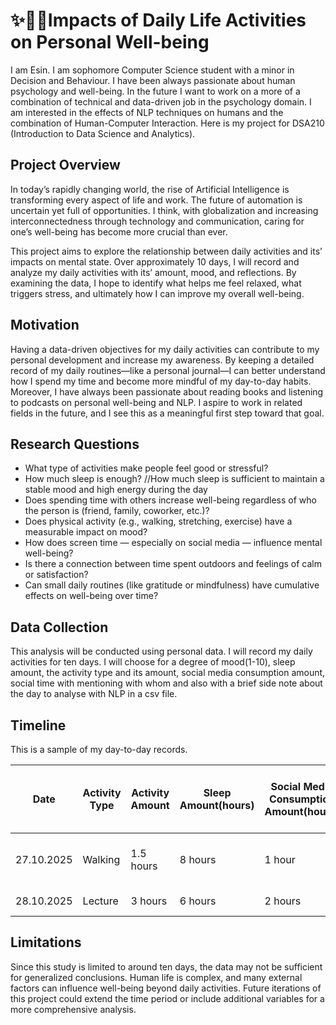 # ✨🎇💫Impacts of Daily Life Activities on Personal Well-being
I am Esin. I am sophomore Computer Science student with a minor in Decision and Behaviour. I have been always passionate about human psychology and well-being. In the future I want to work on a more of a combination of technical and data-driven job in the psychology domain. I am interested in the effects of NLP techniques on humans and the combination of Human-Computer Interaction.
Here is my project for DSA210 (Introduction to Data Science and Analytics).

## Project Overview

In today’s rapidly changing world, the rise of Artificial Intelligence is transforming every aspect of life and work. The future of automation is uncertain yet full of opportunities. I think, with globalization and increasing interconnectedness through technology and communication, caring for one’s well-being has become more crucial than ever.

This project aims to explore the relationship between daily activities and its’ impacts on mental state. Over approximately 10 days, I will record and analyze my daily activities with its’ amount, mood, and reflections. By examining the data, I hope to identify what helps me feel relaxed, what triggers stress, and ultimately how I can improve my overall well-being.

## Motivation

Having a data-driven objectives for my daily activities can contribute to my personal development and increase my awareness. By keeping a detailed record of my daily routines—like a personal journal—I can better understand how I spend my time and become more mindful of my day-to-day habits. Moreover, I have always been passionate about reading books and listening to podcasts on personal well-being and NLP. I aspire to work in related fields in the future, and I see this as a meaningful first step toward that goal.

## Research Questions

- What type of activities make people feel good or stressful?
- How much sleep is enough? //How much sleep is sufficient to maintain a stable mood and high energy during the day
- Does spending time with others increase well-being regardless of who the person is (friend, family, coworker, etc.)?
- Does physical activity (e.g., walking, stretching, exercise) have a measurable impact on mood?
- How does screen time — especially on social media — influence mental well-being?
- Is there a connection between time spent outdoors and feelings of calm or satisfaction?
- Can small daily routines (like gratitude or mindfulness) have cumulative effects on well-being over time?

## Data Collection

This analysis will be conducted using personal data. I will record my daily activities for ten days. I will choose for a degree of mood(1-10), sleep amount, the activity type and its amount, social media consumption amount, social time with mentioning with whom and also with a brief side note about the day to analyse with NLP in a csv file.

## Timeline

This is a sample of my day-to-day records.

| Date | Activity Type | Activity Amount | Sleep Amount(hours) | Social Media Consumption Amount(hours) | Social time and with whom | Side Note |
| --- | --- | --- | --- | --- | --- | --- |
| 27.10.2025 | Walking | 1.5 hours | 8 hours | 1 hour | 2 hours-close friend | Felt relaxed and productive |
| 28.10.2025 | Lecture | 3 hours | 6 hours | 2 hours | NaN | Felt Stressed |

## Limitations

Since this study is limited to around ten days, the data may not be sufficient for generalized conclusions. Human life is complex, and many external factors can influence well-being beyond daily activities. Future iterations of this project could extend the time period or include additional variables for a more comprehensive analysis.




